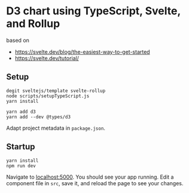 # D3 chart using TypeScript, Svelte, and Rollup

based on
* <https://svelte.dev/blog/the-easiest-way-to-get-started>
* <https://svelte.dev/tutorial/>

## Setup
```
degit sveltejs/template svelte-rollup
node scripts/setupTypeScript.js
yarn install

yarn add d3
yarn add --dev @types/d3
```

Adapt project metadata in `package.json`.

## Startup
```
yarn install
npm run dev
```

Navigate to [localhost:5000](http://localhost:5000). You should see your app running. Edit a component file in `src`, save it, and reload the page to see your changes.
